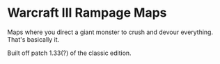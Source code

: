 # Warcraft III Rampage Maps

Maps where you direct a giant monster to crush and devour everything. That's basically it.

Built off patch 1.33(?) of the classic edition.
